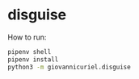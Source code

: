 # disguise

How to run:

```bash
pipenv shell
pipenv install
python3 -m giovannicuriel.disguise
```
